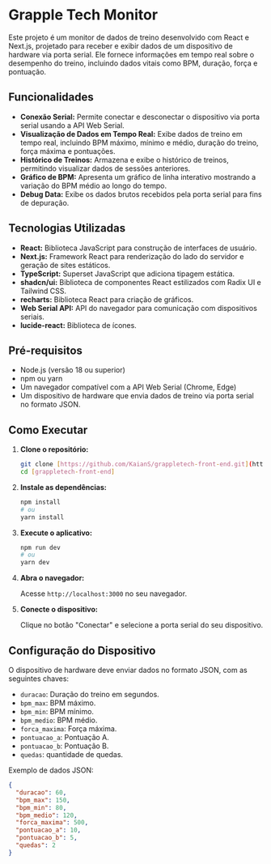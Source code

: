 # Grapple Tech Monitor

Este projeto é um monitor de dados de treino desenvolvido com React e Next.js, projetado para receber e exibir dados de um dispositivo de hardware via porta serial. Ele fornece informações em tempo real sobre o desempenho do treino, incluindo dados vitais como BPM, duração, força e pontuação.

## Funcionalidades

- **Conexão Serial:** Permite conectar e desconectar o dispositivo via porta serial usando a API Web Serial.
- **Visualização de Dados em Tempo Real:** Exibe dados de treino em tempo real, incluindo BPM máximo, mínimo e médio, duração do treino, força máxima e pontuações.
- **Histórico de Treinos:** Armazena e exibe o histórico de treinos, permitindo visualizar dados de sessões anteriores.
- **Gráfico de BPM:** Apresenta um gráfico de linha interativo mostrando a variação do BPM médio ao longo do tempo.
- **Debug Data:** Exibe os dados brutos recebidos pela porta serial para fins de depuração.

## Tecnologias Utilizadas

- **React:** Biblioteca JavaScript para construção de interfaces de usuário.
- **Next.js:** Framework React para renderização do lado do servidor e geração de sites estáticos.
- **TypeScript:** Superset JavaScript que adiciona tipagem estática.
- **shadcn/ui:** Biblioteca de componentes React estilizados com Radix UI e Tailwind CSS.
- **recharts:** Biblioteca React para criação de gráficos.
- **Web Serial API:** API do navegador para comunicação com dispositivos seriais.
- **lucide-react:** Biblioteca de ícones.

## Pré-requisitos

- Node.js (versão 18 ou superior)
- npm ou yarn
- Um navegador compatível com a API Web Serial (Chrome, Edge)
- Um dispositivo de hardware que envia dados de treino via porta serial no formato JSON.

## Como Executar

1.  **Clone o repositório:**

    ```bash
    git clone [https://github.com/KaianS/grappletech-front-end.git](https://github.com/KaianS/grappletech-front-end.git)
    cd [grappletech-front-end]
    ```

2.  **Instale as dependências:**

    ```bash
    npm install
    # ou
    yarn install
    ```

3.  **Execute o aplicativo:**

    ```bash
    npm run dev
    # ou
    yarn dev
    ```

4.  **Abra o navegador:**

    Acesse `http://localhost:3000` no seu navegador.

5.  **Conecte o dispositivo:**

    Clique no botão "Conectar" e selecione a porta serial do seu dispositivo.

## Configuração do Dispositivo

O dispositivo de hardware deve enviar dados no formato JSON, com as seguintes chaves:

-   `duracao`: Duração do treino em segundos.
-   `bpm_max`: BPM máximo.
-   `bpm_min`: BPM mínimo.
-   `bpm_medio`: BPM médio.
-   `forca_maxima`: Força máxima.
-   `pontuacao_a`: Pontuação A.
-   `pontuacao_b`: Pontuação B.
-   `quedas`: quantidade de quedas.

Exemplo de dados JSON:

```json
{
  "duracao": 60,
  "bpm_max": 150,
  "bpm_min": 80,
  "bpm_medio": 120,
  "forca_maxima": 500,
  "pontuacao_a": 10,
  "pontuacao_b": 5,
  "quedas": 2
}

```